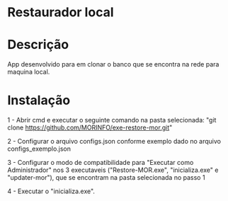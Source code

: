 # Restaurador local

# Descrição

App desenvolvido para em clonar o banco que se encontra na rede para maquina local.

# Instalação
1 - Abrir cmd e executar o seguinte comando na pasta selecionada: "git clone https://github.com/MORINFO/exe-restore-mor.git"

2 - Configurar o arquivo configs.json conforme exemplo dado no arquivo configs_exemplo.json

3 - Configurar o modo de compatibilidade para "Executar como Administrador" nos 3 executaveis ("Restore-MOR.exe", "inicializa.exe" e "updater-mor"), que se encontram na pasta selecionada no passo 1

4 - Executar o "inicializa.exe".
